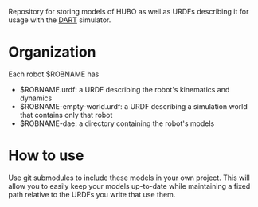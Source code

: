 Repository for storing models of HUBO as well as URDFs describing it for usage with the [DART](https://github.com/golems/dart) simulator.

# Organization

Each robot $ROBNAME has
* $ROBNAME.urdf: a URDF describing the robot's kinematics and dynamics
* $ROBNAME-empty-world.urdf: a URDF describing a simulation world that contains only that robot
* $ROBNAME-dae: a directory containing the robot's models

# How to use

Use git submodules to include these models in your own project. This will allow you to easily keep your models up-to-date while maintaining a fixed path relative to the URDFs you write that use them.
